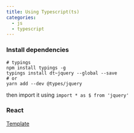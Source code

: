 ```yaml
---
title: Using Typescript(ts)
categories:
  - js
  - typescript
---
```

### Install dependencies

```
# typings
npm install typings -g
typings install dt~jquery --global --save
# or
yarn add --dev @types/jquery
```
then import it using `import * as $ from 'jquery'`

### React
[Template](./typescript_react_templates.html)
